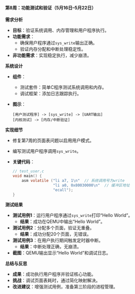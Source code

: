 #### 第8周：功能测试和验证（5月16日–5月22日）

**需求分析**

- **目标**：验证系统调用、内存管理和用户程序执行。
- **功能需求**：
  - 确保用户程序通过`sys_write`输出正确。
  - 验证内存分配和中断处理稳定性。
- **非功能需求**：实现稳定执行，减少崩溃。

**系统设计**

- **组件**：

  - 测试套件：简单C程序测试系统调用和内存。
  - 调试框架：添加日志跟踪执行。

- **图示**：

  ```
  [用户测试程序] -> [sys_write] -> [UART输出]
  [内核测试] -> [内存/中断验证]
  ```

**实现细节**

- 修复第7周的页面表问题以启用用户模式。

- 编写测试用户程序调用`sys_write`。

- **关键代码**：

  ```c
  // test_user.c
  void main() {
      asm volatile ("li a7, 1\n"  // 系统调用号为write
                    "li a0, 0x80030000\n"  // 缓冲区地址
                    "ecall");
  }
  ```

**测试结果**

- **测试用例1**：运行用户程序通过`sys_write`打印“Hello World”。
  - **结果**：成功在QEMU中输出“Hello World”。
- **测试用例2**：分配多个页面，验证无重叠。
  - **结果**：成功分配20个页面，无错误。
- **测试用例3**：在用户执行期间触发定时器中断。
  - **结果**：中断处理正确，无崩溃。
- **截图**：QEMU输出显示“Hello World”和调试日志。

**总结与反思**

- **成果**：成功执行用户程序并验证核心功能。
- **挑战**：调试页面表耗时，通过简化映射解决。
- **改进建议**：增强测试用例，准备第三阶段的进程管理。